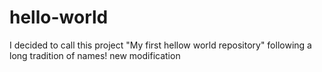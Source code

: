 # hello-world
I decided to call this project "My first hellow world repository" following a long tradition of names!
new modification

